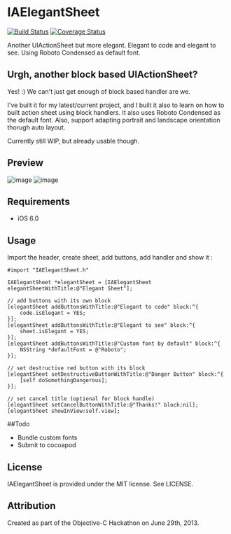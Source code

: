 # IAElegantSheet

[![Build Status](https://travis-ci.org/ixnixnixn/IAElegantSheet.svg?branch=master)](https://travis-ci.org/ixnixnixn/IAElegantSheet)
[![Coverage Status](https://coveralls.io/repos/ixnixnixn/IAElegantSheet/badge.svg?branch=master)](https://coveralls.io/r/ixnixnixn/IAElegantSheet?branch=development)

Another UIActionSheet but more elegant. Elegant to code and elegant to see. Using Roboto Condensed as default font.

## Urgh, another block based UIActionSheet?

Yes! :) We can't just get enough of block based handler are we.

I've built it for my latest/current project, and I built it also to learn on how to built action sheet using block handlers. It also uses Roboto Condensed as the default font. Also, support adapting portrait and landscape orientation thorugh auto layout.

Currently still WIP, but already usable though.

## Preview
![image](https://dl.dropboxusercontent.com/u/10627916/elegantsheet-portrait.png)
![image](https://dl.dropboxusercontent.com/u/10627916/elegantsheet-landscape.png)

## Requirements

- iOS 6.0


## Usage

Import the header, create sheet, add buttons, add handler and show it :

````objc
#import "IAElegantSheet.h"

IAElegantSheet *elegantSheet = [IAElegantSheet elegantSheetWithTitle:@"Elegant Sheet"];

// add buttons with its own block
[elegantSheet addButtonsWithTitle:@"Elegant to code" block:^{
	code.isElegant = YES;
}];
[elegantSheet addButtonsWithTitle:@"Elegant to see" block:^{
	sheet.isElegant = YES;
}];
[elegantSheet addButtonsWithTitle:@"Custom font by default" block:^{
	NSString *defaultFont = @"Roboto";
}];

// set destructive red button with its block
[elegantSheet setDestructiveButtonWithTitle:@"Danger Button" block:^{
	[self doSomethingDangerous];
}];

// set cancel title (optional for block handle)
[elegantSheet setCancelButtonWithTitle:@"Thanks!" block:nil];
[elegantSheet showInView:self.view];
````

##Todo

- Bundle custom fonts
- Submit to cocoapod

## License

IAElegantSheet is provided under the MIT license.  See LICENSE.

## Attribution

Created as part of the Objective-C Hackathon on June 29th, 2013.
